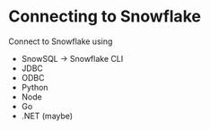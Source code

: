# Connecting to Snowflake
Connect to Snowflake using
* SnowSQL -> Snowflake CLI 
* JDBC
* ODBC
* Python
* Node
* Go
* .NET (maybe)
